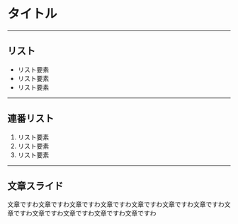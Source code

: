 # タイトル

---

## リスト

- リスト要素
- リスト要素
- リスト要素

---

## 連番リスト
1. リスト要素
2. リスト要素
3. リスト要素

---

## 文章スライド

文章ですわ文章ですわ文章ですわ文章ですわ文章ですわ文章ですわ文章ですわ文章ですわ文章ですわ文章ですわ文章ですわ文章ですわ

